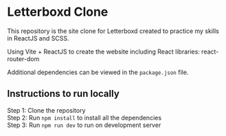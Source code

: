 # Letterboxd Clone
This repository is the site clone for Letterboxd created to practice my skills in ReactJS and SCSS.

Using Vite + ReactJS to create the website including React libraries: react-router-dom

Additional dependencies can be viewed in the `package.json` file.

## Instructions to run locally
Step 1: Clone the repository\
Step 2: Run `npm install` to install all the dependencies\
Step 3: Run `npm run dev` to run on development server
